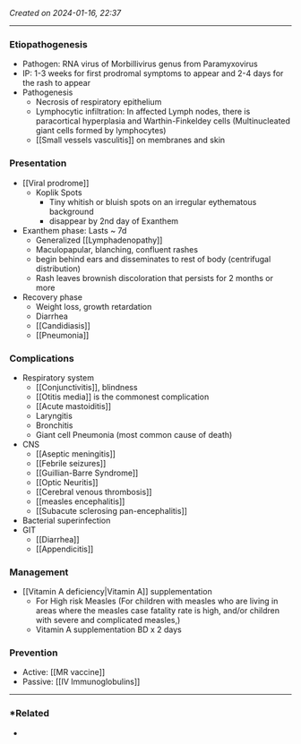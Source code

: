 *Created on 2024-01-16, 22:37* 

---
### Etiopathogenesis
- Pathogen: RNA virus of Morbillivirus genus from Paramyxovirus 
- IP: 1-3 weeks for first prodromal symptoms to appear and 2-4 days for the rash to appear
- Pathogenesis
	- Necrosis of respiratory epithelium
	- Lymphocytic infiltration: In affected Lymph nodes, there is paracortical hyperplasia and Warthin-Finkeldey cells (Multinucleated giant cells formed by lymphocytes)
	- [[Small vessels vasculitis]] on membranes and skin

### Presentation
- [[Viral prodrome]] 
	- Koplik Spots
		- Tiny whitish or bluish spots on an irregular eythematous background
		- disappear by 2nd day of Exanthem
- Exanthem phase: Lasts ~ 7d
	- Generalized [[Lymphadenopathy]] 
	- Maculopapular, blanching, confluent rashes 
	- begin behind ears and disseminates to rest of body (centrifugal distribution)
	- Rash leaves brownish discoloration that persists for 2 months or more
- Recovery phase
	- Weight loss, growth retardation
	- Diarrhea
	- [[Candidiasis]] 
	- [[Pneumonia]] 

### Complications
- Respiratory system
	- [[Conjunctivitis]], blindness
	- [[Otitis media]] is the commonest complication
	- [[Acute mastoiditis]] 
	- Laryngitis
	- Bronchitis
	- Giant cell Pneumonia (most common cause of death)
- CNS
	- [[Aseptic meningitis]]
	- [[Febrile seizures]]
	- [[Guillian-Barre Syndrome]]
	- [[Optic Neuritis]]
	- [[Cerebral venous thrombosis]]
	-  [[measles encephalitis]] 
	- [[Subacute sclerosing pan-encephalitis]] 
- Bacterial superinfection
- GIT
	- [[Diarrhea]]
	- [[Appendicitis]]
### Management
- [[Vitamin A deficiency|Vitamin A]] supplementation
	- For High risk Measles (For children with measles who are living in areas where the measles case fatality rate is high, and/or children with severe and complicated measles,)
	- Vitamin A supplementation BD x 2 days
### Prevention
- Active: [[MR vaccine]]
- Passive: [[IV Immunoglobulins]] 

---
### *Related
- 